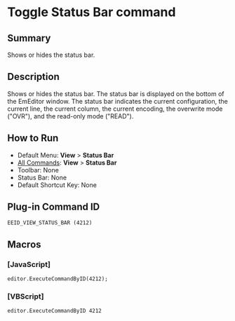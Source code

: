 # Toggle Status Bar command

## Summary

Shows or hides the status bar.

## Description

Shows or hides the status bar. The status bar is displayed on the bottom of
the EmEditor window. The status bar indicates the current configuration, the
current line, the current column, the current encoding, the overwrite mode ("OVR"),
and the read-only mode ("READ").

## How to Run

- Default Menu: **View** \> **Status Bar**
- [All Commands](../tools/all_commands): **View** >
**Status Bar**
- Toolbar: None
- Status Bar: None
- Default Shortcut Key: None

## Plug-in Command ID

```
EEID_VIEW_STATUS_BAR (4212)```

## Macros

### \[JavaScript\]

```
editor.ExecuteCommandByID(4212);
```

### \[VBScript\]

```
editor.ExecuteCommandByID 4212
```
